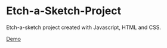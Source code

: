 # Etch-a-Sketch-Project

Etch-a-sketch project created with Javascript, HTML and CSS.

[Demo](https://stefanpython.github.io/Etch-a-Sketch-Project/)